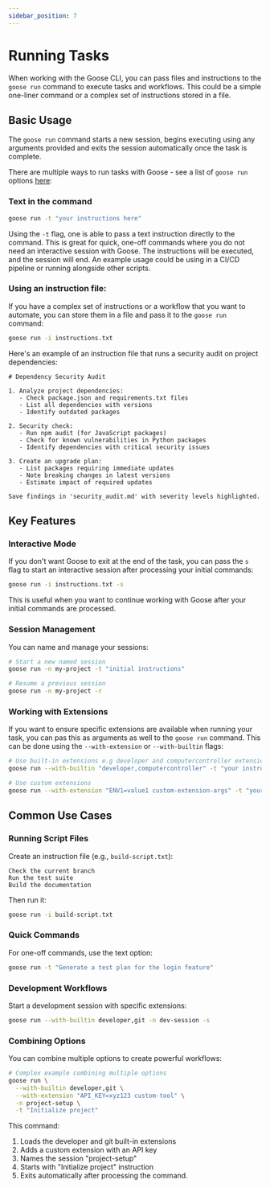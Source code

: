```yaml
---
sidebar_position: 7
---
```

# Running Tasks

When working with the Goose CLI, you can pass files and instructions to the `goose run` command to execute tasks and workflows. This could be a simple one-liner command or a complex set of instructions stored in a file.

## Basic Usage

The `goose run` command starts a new session, begins executing using any arguments provided and exits the session automatically once the task is complete. 

There are multiple ways to run tasks with Goose - see a list of `goose run` options [here](/docs/guides/goose-cli-commands.md#run-options):

### Text in the command
```bash
goose run -t "your instructions here"
```

Using the `-t` flag, one is able to pass a text instruction directly to the command. This is great for quick, one-off commands where you do not need an interactive session with Goose. The instructions will be executed, and the session will end. An example usage could be using in a CI/CD pipeline or running alongside other scripts.

### Using an instruction file:
If you have a complex set of instructions or a workflow that you want to automate, you can store them in a file and pass it to the `goose run` command:

```bash
goose run -i instructions.txt
```

Here's an example of an instruction file that runs a security audit on project dependencies:

```text
# Dependency Security Audit

1. Analyze project dependencies:
   - Check package.json and requirements.txt files
   - List all dependencies with versions
   - Identify outdated packages

2. Security check:
   - Run npm audit (for JavaScript packages)
   - Check for known vulnerabilities in Python packages
   - Identify dependencies with critical security issues

3. Create an upgrade plan:
   - List packages requiring immediate updates
   - Note breaking changes in latest versions
   - Estimate impact of required updates

Save findings in 'security_audit.md' with severity levels highlighted.
```

## Key Features

### Interactive Mode

If you don't want Goose to exit at the end of the task, you can pass the `s` flag to start an interactive session after processing your initial commands:

```bash
goose run -i instructions.txt -s
```

This is useful when you want to continue working with Goose after your initial commands are processed.

### Session Management

You can name and manage your sessions:

```bash
# Start a new named session
goose run -n my-project -t "initial instructions"

# Resume a previous session
goose run -n my-project -r
```

### Working with Extensions

If you want to ensure specific extensions are available when running your task, you can pas this as arguments as well to the `goose run` command. This can be done using the `--with-extension` or `--with-builtin` flags:

```bash
# Use built-in extensions e.g developer and computercontroller extensions
goose run --with-builtin "developer,computercontroller" -t "your instructions"

# Use custom extensions
goose run --with-extension "ENV1=value1 custom-extension-args" -t "your instructions"
```

## Common Use Cases

### Running Script Files

Create an instruction file (e.g., `build-script.txt`):
```text
Check the current branch
Run the test suite
Build the documentation
```

Then run it:
```bash
goose run -i build-script.txt
```

### Quick Commands

For one-off commands, use the text option:
```bash
goose run -t "Generate a test plan for the login feature"
```

### Development Workflows

Start a development session with specific extensions:
```bash
goose run --with-builtin developer,git -n dev-session -s
```

### Combining Options

You can combine multiple options to create powerful workflows:

```bash
# Complex example combining multiple options
goose run \
  --with-builtin developer,git \
  --with-extension "API_KEY=xyz123 custom-tool" \
  -n project-setup \
  -t "Initialize project" 
```

This command:
1. Loads the developer and git built-in extensions
2. Adds a custom extension with an API key
3. Names the session "project-setup"
4. Starts with "Initialize project" instruction
5. Exits automatically after processing the command.